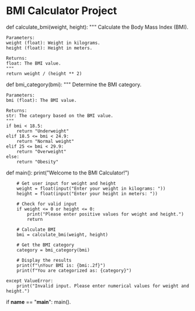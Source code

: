 
# BMI Calculator Project

def calculate_bmi(weight, height):
    """
    Calculate the Body Mass Index (BMI).
    
    Parameters:
    weight (float): Weight in kilograms.
    height (float): Height in meters.
    
    Returns:
    float: The BMI value.
    """
    return weight / (height ** 2)

def bmi_category(bmi):
    """
    Determine the BMI category.
    
    Parameters:
    bmi (float): The BMI value.
    
    Returns:
    str: The category based on the BMI value.
    """
    if bmi < 18.5:
        return "Underweight"
    elif 18.5 <= bmi < 24.9:
        return "Normal weight"
    elif 25 <= bmi < 29.9:
        return "Overweight"
    else:
        return "Obesity"

def main():
    print("Welcome to the BMI Calculator!")
    
        # Get user input for weight and height
        weight = float(input("Enter your weight in kilograms: "))
        height = float(input("Enter your height in meters: "))
        
        # Check for valid input
        if weight <= 0 or height <= 0:
            print("Please enter positive values for weight and height.")
            return
        
        # Calculate BMI
        bmi = calculate_bmi(weight, height)
        
        # Get the BMI category
        category = bmi_category(bmi)
        
        # Display the results
        print(f"\nYour BMI is: {bmi:.2f}")
        print(f"You are categorized as: {category}")
    
    except ValueError:
        print("Invalid input. Please enter numerical values for weight and height.")

if __name__ == "__main__":
    main().



